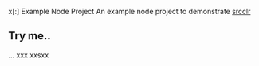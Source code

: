 x[:] Example Node Project
An example node project to demonstrate [srcclr](https://www.srcclr.com)
## Try me..
...
xxx
xxsxx
